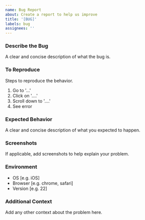 ```yaml
---
name: Bug Report
about: Create a report to help us improve
title: '[BUG]'
labels: bug
assignees: ''
---
```


### Describe the Bug

A clear and concise description of what the bug is.

### To Reproduce

Steps to reproduce the behavior.

1. Go to '...'
2. Click on '....'
3. Scroll down to '....'
4. See error

### Expected Behavior

A clear and concise description of what you expected to happen.

### Screenshots

If applicable, add screenshots to help explain your problem.

### Environment

- OS [e.g. iOS]
- Browser [e.g. chrome, safari]
- Version [e.g. 22]

### Additional Context

Add any other context about the problem here.
